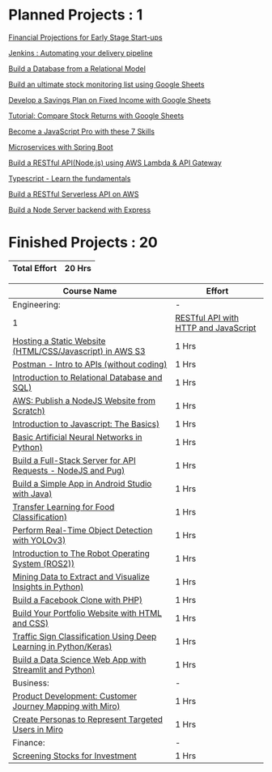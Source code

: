 # Planned Projects : 1

   [Financial Projections for Early Stage Start-ups]( https://www.coursera.org/projects/financial-projections-startups )
   
   [Jenkins : Automating your delivery pipeline]( https://www.coursera.org/projects/cicd-using-jenkins )
   
   [Build a Database from a Relational Model]( https://www.coursera.org/projects/build-a-database-from-a-relational-model )
      
   [Build an ultimate stock monitoring list using Google Sheets]( https://www.coursera.org/projects/build-stock-monitoring-google-sheets )
         
   [Develop a Savings Plan on Fixed Income with Google Sheets]( https://www.coursera.org/projects/fixed-income-savings-plan-with-google-sheets )
            
   [Tutorial: Compare Stock Returns with Google Sheets]( https://www.coursera.org/projects/compare-stock-returns-google-sheets )
               
   [Become a JavaScript Pro with these 7 Skills]( https://www.coursera.org/projects/become-a-js-pro-7-skills )
                  
   [Microservices with Spring Boot]( https://www.coursera.org/projects/microservices-with-spring-boot )
                     
   [Build a RESTful API(Node.js) using AWS Lambda & API Gateway]( https://www.coursera.org/projects/aws-lambda-api-gateway-nodejs )
                     
   [Typescript - Learn the fundamentals]( https://www.coursera.org/projects/rudi-hinds-typescript-learn-fundamentals )
                     
   [Build a RESTful Serverless API on AWS]( https://www.coursera.org/projects/restful-serverless-api-on-aws )
                     
   [Build a Node Server backend with Express]( https://www.coursera.org/projects/build-node-server-backend-express )

# Finished Projects : 20 

| Total Effort | 20 Hrs |
| --- | --- |

| Course Name | Effort |
| --- | --- |
| Engineering: | - | 
| 1 | [RESTful API with HTTP and JavaScript]( https://www.coursera.org/projects/restful-api-http-javascript ) | 1 Hrs |
| [Hosting a Static Website (HTML/CSS/Javascript) in AWS S3]( https://www.coursera.org/account/accomplishments/verify/UCT4THAFKDV4 ) | 1 Hrs |
| [Postman - Intro to APIs (without coding)]( https://www.coursera.org/projects/laura-gemmell-intro-postman-apis ) | 1 Hrs |
| [Introduction to Relational Database and SQL)]( https://www.coursera.org/projects/introduction-to-relational-database-and-sql ) | 1 Hrs |
| [AWS: Publish a NodeJS Website from Scratch)]( https://www.coursera.org/projects/aws-publish-nodejs-website-from-scratch ) | 1 Hrs |
| [Introduction to Javascript: The Basics)]( https://www.coursera.org/projects/intro-to-javascript-the-basics ) | 1 Hrs |
| [Basic Artificial Neural Networks in Python)]( https://www.coursera.org/projects/basic-artificial-neural-networks-in-python ) | 1 Hrs |
| [Build a Full-Stack Server for API Requests - NodeJS and Pug)]( https://www.coursera.org/projects/basic-server-nodejs ) | 1 Hrs |
| [Build a Simple App in Android Studio with Java)]( https://www.coursera.org/projects/build-app-android-studio-java ) | 1 Hrs |
| [Transfer Learning for Food Classification)]( https://www.coursera.org/projects/transfer-learning-food-classification ) | 1 Hrs |
| [Perform Real-Time Object Detection with YOLOv3)]( https://www.coursera.org/projects/real-time-object-detection-yolo ) | 1 Hrs |
| [Introduction to The Robot Operating System (ROS2))]( https://www.coursera.org/projects/ros2-intro ) | 1 Hrs |
| [Mining Data to Extract and Visualize Insights in Python)]( https://www.coursera.org/projects/data-mining-visualization-in-python ) | 1 Hrs |
| [Build a Facebook Clone with PHP)]( https://www.coursera.org/projects/build-facebook-clone-php ) | 1 Hrs |
| [Build Your Portfolio Website with HTML and CSS)]( https://www.coursera.org/projects/build-portfolio-website-html-css ) | 1 Hrs | 
| [Traffic Sign Classification Using Deep Learning in Python/Keras)]( https://www.coursera.org/projects/traffic-sign-classification-deep-learning ) | 1 Hrs |
| [Build a Data Science Web App with Streamlit and Python)]( https://www.coursera.org/projects/data-science-streamlit-python ) | 1 Hrs |
| Business: | - | 
| [Product Development: Customer Journey Mapping with Miro)]( https://www.coursera.org/projects/customer-journey-mapping-miro ) | 1 Hrs |
| [Create Personas to Represent Targeted Users in Miro]( https://www.coursera.org/projects/create-personas-represent-targeted-users-miro ) | 1 Hrs | 
| Finance: | - | 
| [Screening Stocks for Investment]( https://www.coursera.org/projects/screening-stocks-investment ) | 1 Hrs |


